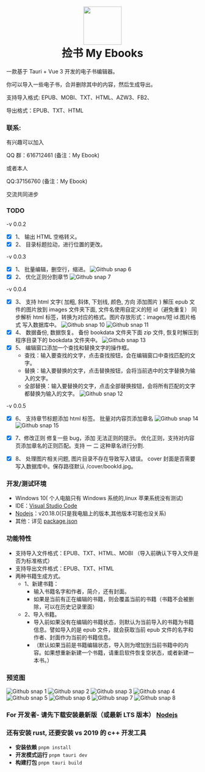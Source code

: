 # <div align='center'><img src="https://github.com/laowus/You-Ebook/blob/main/public/icon.png" width="100" height="100"><br/>捡书 My Ebooks</div>

一款基于 Tauri + Vue 3 开发的电子书编辑器。

你可以导入一些电子书，合并删除其中的内容，然后生成导出。

支持导入格式: EPUB、MOBI、TXT、HTML、AZW3、FB2、

导出格式：EPUB、TXT、HTML

### 联系:

有兴趣可以加入

QQ 群：616712461 (备注：My Ebook)

或者本人

QQ:37156760 (备注：My Ebook)

交流共同进步

### TODO

-v 0.0.2

- [x] 1、 输出 HTML 空格转义。
- [x] 2、 目录标题拉动，进行位置的更改。

-v 0.0.3

- [x] 1、 批量编辑，删空行，缩进。
      ![Github snap 6](https://github.com/laowus/You-Ebook/blob/main/snapshot/06.jpg)
- [x] 2、 优化正则分割章节
      ![Github snap 7](https://github.com/laowus/You-Ebook/blob/main/snapshot/07.jpg)

-v 0.0.4

- [x] 3、 支持 html 文字( 加粗, 斜体, 下划线, 颜色, 方向 添加图片 )
      解压 epub 文件的图片放到 images 文件夹下面, 文件名使用自定义的短 id（避免重复）
      同步解析 html 标签，转换为对应的格式。图片存放形式：images/短 id.图片格式
      写入数据库中。
      ![Github snap 10](https://github.com/laowus/You-Ebook/blob/main/snapshot/10.jpg)
      ![Github snap 11](https://github.com/laowus/You-Ebook/blob/main/snapshot/11.jpg)
- [x] 4、 数据备份, 数据恢复。
      备份 bookdata 文件夹下面 zip 文件, 恢复时解压到程序目录下的 bookdata 文件夹中。
      ![Github snap 13](https://github.com/laowus/You-Ebook/blob/main/snapshot/13.jpg)
- [x] 5、 编辑窗口添加一个查找和替换文字的操作框。
  - 查找：输入要查找的文字，点击查找按钮，会在编辑窗口中查找匹配的文字。
  - 替换：输入要替换的文字，点击替换按钮，会将当前选中的文字替换为输入的文字。
  - 全部替换：输入要替换的文字，点击全部替换按钮，会将所有匹配的文字都替换为输入的文字。
    ![Github snap 12](https://github.com/laowus/You-Ebook/blob/main/snapshot/12.jpg)

-v 0.0.5

- [x] 6、 支持章节标题添加 html 标签。
      批量对内容页添加章名
      ![Github snap 14](https://github.com/laowus/You-Ebook/blob/main/snapshot/14.jpg)
      ![Github snap 15](https://github.com/laowus/You-Ebook/blob/main/snapshot/15.jpg)

- [x] 7、修改正则
      修复一些 bug，添加 无法正则的提示。
      优化正则，支持对内容页添加章名的正则匹配。支持 一 二 这种章名进行分割.

- [x] 8、 处理图片相关问题, 图片目录不存在导致写入错误。
      cover 封面是否需要写入数据库中。保存路径默认 /cover/bookId.jpg。

### 开发/测试环境

- Windows 10( 个人电脑只有 Windows 系统的,linux 苹果系统没有测试)
- IDE：[Visual Studio Code](https://code.visualstudio.com/)
- [Nodejs](https://nodejs.org/)：v20.18.0(只是我电脑上的版本,其他版本可能也没关系)
- 其他：详见 [package.json](package.json)

### 功能特性

- 支持导入文件格式：EPUB、TXT、HTML、MOBI （导入前确认下导入文件是否为标准格式）
- 支持导出文件格式：EPUB、TXT、HTML
- 两种书籍生成方式。
  - 1、新建书籍：
    - 输入书籍名字和作者，简介，还有封面。
    - 如果是当前有正在编辑的书籍，则会覆盖当前的书籍（书籍不会被删除，可以在历史记录里面）
  - 2、导入书籍。
    - 导入前如果没有在编辑的书籍状态，则默认为当前导入的书籍为书籍信息。譬如导入的是 epub 文件，就会获取当前 epub 文件的名字和作者、封面作为当前的书籍信息。
    - （默认如果当前是书籍编辑状态，导入则为增加到当前书籍中的内容。如果想重新新建一个书籍，请重启软件恢复空状态，或者新建一本书。）

### 预览图

![Github snap 1](https://github.com/laowus/You-Ebook/blob/main/snapshot/01.jpg)
![Github snap 2](https://github.com/laowus/You-Ebook/blob/main/snapshot/02.jpg)
![Github snap 3](https://github.com/laowus/You-Ebook/blob/main/snapshot/03.jpg)
![Github snap 4](https://github.com/laowus/You-Ebook/blob/main/snapshot/04.jpg)
![Github snap 5](https://github.com/laowus/You-Ebook/blob/main/snapshot/05.jpg)
![Github snap 6](https://github.com/laowus/You-Ebook/blob/main/snapshot/06.jpg)
![Github snap 7](https://github.com/laowus/You-Ebook/blob/main/snapshot/07.jpg)
![Github snap 8](https://github.com/laowus/You-Ebook/blob/main/snapshot/08.jpg)

### For 开发者- 请先下载安装最新版（或最新 LTS 版本） [Nodejs](https://nodejs.org/)

### 还有安装 rust, 还要安装 vs 2019 的 c++ 开发工具

- <b>安装依赖</b>
  `pnpm install`
- <b>开发模式运行</b>
  `pnpm tauri dev`
- <b>构建打包</b>
  `pnpm tauri build`
